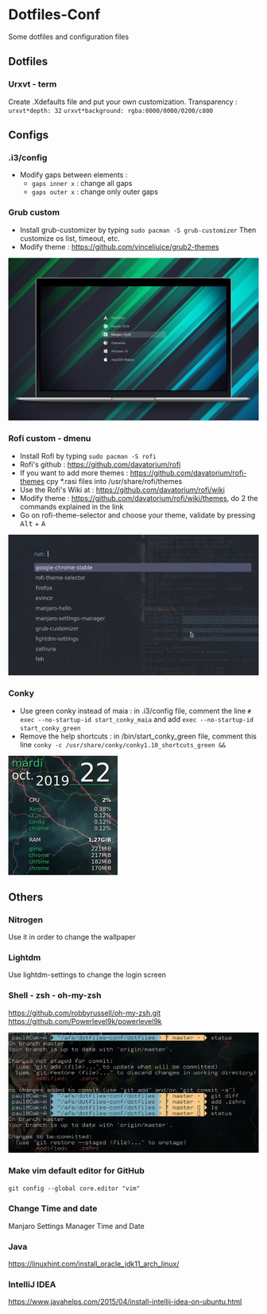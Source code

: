# Dotfiles-Conf
Some dotfiles and configuration files


## Dotfiles

### Urxvt - term

Create .Xdefaults file and put your own customization.
Transparency :
`urxvt*depth: 32`
`urxvt*background: rgba:0000/0000/0200/c800`


## Configs

### .i3/config

- Modify gaps between elements :
    - `gaps inner x` : change all gaps
    - `gaps outer x` : change only outer gaps

### Grub custom

- Install grub-customizer by typing `sudo pacman -S grub-customizer`
    Then customize os list, timeout, etc.
- Modify theme : https://github.com/vinceliuice/grub2-themes

![Grub Slaze Theme](./images/grub-theme-slaze.png)

### Rofi custom - dmenu

- Install Rofi by typing `sudo pacman -S rofi`
- Rofi's github : https://github.com/davatorium/rofi
- If you want to add more themes : https://github.com/davatorium/rofi-themes
    cpy \*.rasi files into /usr/share/rofi/themes
- Use the Rofi's Wiki at : https://github.com/davatorium/rofi/wiki
- Modify theme : https://github.com/davatorium/rofi/wiki/themes,
    do 2 the commands explained in the link
- Go on rofi-theme-selector and choose your theme, validate by pressing
    <kbd>Alt</kbd> + <kbd>A</kbd>

![Custom Rofi](./images/rofi_custom.png)

### Conky

- Use green conky instead of maia : in .i3/config file, comment the line
`# exec --no-startup-id start_conky_maia` and add
`exec --no-startup-id start_conky_green`
- Remove the help shortcuts : in /bin/start_conky_green file, comment this line
`conky -c /usr/share/conky/conky1.10_shortcuts_green &&`

![Green Conky](./images/conky_green.png)

## Others

### Nitrogen

Use it in order to change the wallpaper

### Lightdm

Use lightdm-settings to change the login screen

### Shell - zsh - oh-my-zsh

https://github.com/robbyrussell/oh-my-zsh.git
https://github.com/Powerlevel9k/powerlevel9k

![Zsh Theme](./images/zsh.png)

### Make vim default editor for GitHub

`git config --global core.editor "vim"`

### Change Time and date

Manjaro Settings Manager
Time and Date

### Java

https://linuxhint.com/install_oracle_jdk11_arch_linux/

### IntelliJ IDEA

https://www.javahelps.com/2015/04/install-intellij-idea-on-ubuntu.html

